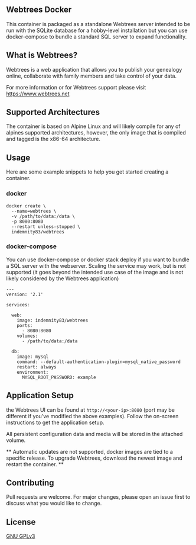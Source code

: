 ## Webtrees Docker
This container is packaged as a standalone Webtrees server intended to be run with the SQLite database for a hobby-level installation but you can use docker-compose to bundle a standard SQL server to expand functionality. 

## What is Webtrees?

Webtrees is a web application that allows you to publish your genealogy online, collaborate with family members and take control of your data. 

For more information or for Webtrees support please visit https://www.webtrees.net

## Supported Architectures

The container is based on Alpine Linux and will likely compile for any of alpines supported architectures, however, the only image that is compiled and tagged is the x86-64 architecture. 

## Usage

Here are some example snippets to help you get started creating a container.

### docker

```
docker create \
  --name=webtrees \
  -v /path/to/data:/data \
  -p 8080:8080
  --restart unless-stopped \
  indemnity83/webtrees
```

### docker-compose

You can use docker-compose or docker stack deploy if you want to bundle a SQL server with the webserver. Scaling the service may work, but is not supported (it goes beyond the intended use case of the image and is not likely considered by the Webtrees application) 

```
---
version: '2.1'

services:

  web:
    image: indemnity83/webtrees
    ports:
      - 8080:8080
    volumes:
      - /path/to/data:/data
  
  db:
    image: mysql
    command: --default-authentication-plugin=mysql_native_password
    restart: always
    environment:
      MYSQL_ROOT_PASSWORD: example
```

## Application Setup

the Webtrees UI can be found at `http://<your-ip>:8080` (port may be different if you've modified the above examples). Follow the on-screen instructions to get the application setup. 

All persistent configuration data and media will be stored in the attached volume.  

** Automatic updates are not supported, docker images are tied to a specific release. To upgrade Webtrees, download the newest image and restart the container. **


## Contributing
Pull requests are welcome. For major changes, please open an issue first to discuss what you would like to change.

## License
[GNU GPLv3](https://choosealicense.com/licenses/gpl-3.0/)
